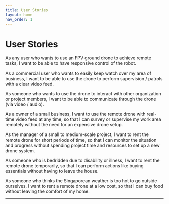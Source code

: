 ```yaml
---
title: User Stories
layout: home
nav_order: 1
---
```


# User Stories
As any user who wants to use an FPV ground drone to achieve remote tasks, I want to be able to have responsive control of the robot.  
  
As a commercial user who wants to easily keep watch over my area of business, I want to be able to use the drone to perform supervision / patrols with a clear video feed.  
  
As someone who wants to use the drone to interact with other organization or project members, I want to be able to communicate through the drone (via video / audio).  
  
As a owner of a small business, I want to use the remote drone with real-time video feed at any time, so that I can survey or supervise my work area remotely without the need for an expensive drone setup.  
  
As the manager of a small to medium-scale project, I want to rent the remote drone for short periods of time, so that I can monitor the situation and progress without spending project time and resources to set up a new drone system.  
  
As someone who is bedridden due to disability or illness, I want to rent the remote drone temporarily, so that I can perform actions like buying essentials without having to leave the house.  
  
As someone who thinks the Singaporean weather is too hot to go outside ourselves, I want to rent a remote drone at a low cost, so that I can buy food without leaving the comfort of my home.  
  
 



----

[Just the Docs]: https://just-the-docs.github.io/just-the-docs/
[GitHub Pages]: https://docs.github.com/en/pages
[README]: https://github.com/just-the-docs/just-the-docs-template/blob/main/README.md
[Jekyll]: https://jekyllrb.com
[GitHub Pages / Actions workflow]: https://github.blog/changelog/2022-07-27-github-pages-custom-github-actions-workflows-beta/
[use this template]: https://github.com/just-the-docs/just-the-docs-template/generate
